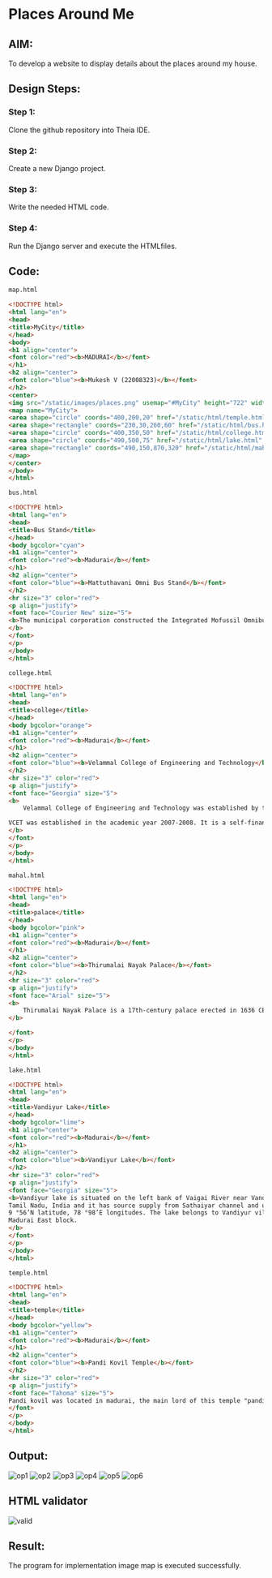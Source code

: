 # Places Around Me
## AIM:
To develop a website to display details about the places around my house.

## Design Steps:

### Step 1:
Clone the github repository into Theia IDE.
### Step 2:
Create a new Django project.
### Step 3:
Write the needed HTML code.
### Step 4:
Run the Django server and execute the HTMLfiles.
## Code:
``` html
map.html

<!DOCTYPE html>
<html lang="en">
<head>
<title>MyCity</title>
</head>
<body>
<h1 align="center">
<font color="red"><b>MADURAI</b></font>
</h1>
<h2 align="center">
<font color="blue"><b>Mukesh V (22008323)</b></font>
</h2>
<center>
<img src="/static/images/places.png" usemap="#MyCity" height="722" width="1000">
<map name="MyCity">
<area shape="circle" coords="400,200,20" href="/static/html/temple.html" title="temple">
<area shape="rectangle" coords="230,30,260,60" href="/static/html/bus.html" title="Bus Stand">
<area shape="circle" coords="400,350,50" href="/static/html/college.html" title="college">
<area shape="circle" coords="490,500,75" href="/static/html/lake.html" title="Vandiyur Lake">
<area shape="rectangle" coords="490,150,870,320" href="/static/html/mahal.html" title="palace">
</map>
</center>
</body>
</html>

bus.html

<!DOCTYPE html>
<html lang="en">
<head>
<title>Bus Stand</title>
</head>
<body bgcolor="cyan">
<h1 align="center">
<font color="red"><b>Madurai</b></font>
</h1>
<h2 align="center">
<font color="blue"><b>Mattuthavani Omni Bus Stand</b></font>
</h2>
<hr size="3" color="red">
<p align="justify">
<font face="Courier New" size="5">
<b>The municipal corporation constructed the Integrated Mofussil Omnibus Terminus for private omnibuses in 2014.It was opened by the then chief minister of Tamil Nadu J. Jayalalithaa on 12 February 2014. The new omnibus terminal, spread over 14.5 acres, was constructed at a cost of ₹97 million (US$1.2 million) rupees.
</b>
</font>
</p>
</body>
</html>

college.html

<!DOCTYPE html>
<html lang="en">
<head>
<title>college</title>
</head>
<body bgcolor="orange">
<h1 align="center">
<font color="red"><b>Madurai</b></font>
</h1>
<h2 align="center">
<font color="blue"><b>Velammal College of Engineering and Technology</b></font>
</h2>
<hr size="3" color="red">
<p align="justify">
<font face="Georgia" size="5">
<b>
    Velammal College of Engineering and Technology was established by the Velammal Educational Trust. The Velammal Educational Trust was established in the year 1986 by Mr. M. V. Muthuramalingam. He is the chairman of the Velammal Educational Trust.

VCET was established in the academic year 2007-2008. It is a self-financing Non-Minority institution affiliated to the Anna University and approved by the All India Council for Technical Education
</b>
</font>
</p>
</body>
</html>

mahal.html

<!DOCTYPE html>
<html lang="en">
<head>
<title>palace</title>
</head>
<body bgcolor="pink">
<h1 align="center">
<font color="red"><b>Madurai</b></font>
</h1>
<h2 align="center">
<font color="blue"><b>Thirumalai Nayak Palace</b></font>
</h2>
<hr size="3" color="red">
<p align="justify">
<font face="Arial" size="5">
<b>
    Thirumalai Nayak Palace is a 17th-century palace erected in 1636 CE by King Tirumala Nayaka, a king of Madurai's Nayaka dynasty who ruled Madurai from 1623 to 1659, in the city of Madurai, India. The palace is a classic fusion of Italian and Rajput styles. The building, which can be seen today, was the main palace, in which the king lived. The original palace complex was four times bigger than the present structure. In its heyday, the palace was considered to be one of the wonders of the South. The palace is located two kilometres (1.2 mi) south east of the Meenakshi Amman Temple. 
</b>

</font>
</p>
</body>
</html>

lake.html

<!DOCTYPE html>
<html lang="en">
<head>
<title>Vandiyur Lake</title>
</head>
<body bgcolor="lime">
<h1 align="center">
<font color="red"><b>Madurai</b></font>
</h1>
<h2 align="center">
<font color="blue"><b>Vandiyur Lake</b></font>
</h2>
<hr size="3" color="red">
<p align="justify">
<font face="Georgia" size="5">
<b>Vandiyur lake is situated on the left bank of Vaigai River near Vandiyur village in Madurai north taluk,
Tamil Nadu, India and it has source supply from Sathaiyar channel and upper tanks. This lake is located at
9 °56’N latitude, 78 °98’E longitudes. The lake belongs to Vandiyur village in Madurai North taluk and
Madurai East block.
</b>
</font>
</p>
</body>
</html>

temple.html

<!DOCTYPE html>
<html lang="en">
<head>
<title>temple</title>
</head>
<body bgcolor="yellow">
<h1 align="center">
<font color="red"><b>Madurai</b></font>
</h1>
<h2 align="center">
<font color="blue"><b>Pandi Kovil Temple</b></font>
</h2>
<hr size="3" color="red">
<p align="justify">
<font face="Tahoma" size="5">
Pandi kovil was located in madurai, the main lord of this temple "pandi muniswarar" he was the savior(Kaaval theivam) of madurai. The lord pandi was actually an ancient ruler of madurai who related with the tamil epic "Silapathikaram". People pray the lord for their wellness. 
</font>
</p>
</body>
</html>
```

## Output:
![op1](https://user-images.githubusercontent.com/118707363/213169472-1708fd28-13ab-4b60-ba03-f78a2146eabb.png)
![op2](https://user-images.githubusercontent.com/118707363/213169517-c4ea00e6-1d5e-4234-b07d-d21a079055f3.png)
![op3](https://user-images.githubusercontent.com/118707363/213169528-4544157a-aff7-44d0-836a-de0acc2c612c.png)
![op4](https://user-images.githubusercontent.com/118707363/213169536-6faf7906-9738-40e6-a438-e62b096e831c.png)
![op5](https://user-images.githubusercontent.com/118707363/213169555-918e46bd-02ca-4be4-8c26-5c07cb7fa40f.png)
![op6](https://user-images.githubusercontent.com/118707363/213169564-0d467ce3-156a-4b0b-8d68-9eb0912cb2b3.png)
## HTML validator
![valid](https://user-images.githubusercontent.com/118707363/213169575-56f1fa0d-0bd0-4c24-af9b-62978e9928a0.png)



## Result:
The program for implementation image map is executed successfully.
